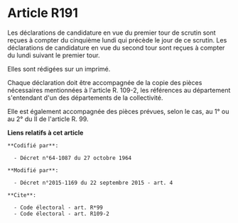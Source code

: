 # Article R191

Les déclarations de candidature en vue du premier tour de scrutin sont reçues à compter du cinquième lundi qui précède le
jour de ce scrutin. Les déclarations de candidature en vue du second tour sont reçues à compter du lundi suivant le premier
tour. 

Elles sont rédigées sur un imprimé. 

Chaque déclaration doit être accompagnée de la copie des pièces nécessaires mentionnées à l'article R. 109-2, les références
au département s'entendant d'un des départements de la collectivité. 

Elle est également accompagnée des pièces prévues, selon le cas, au 1° ou au 2° du II de l'article R. 99.

**Liens relatifs à cet article**

	**Codifié par**:

	  - Décret n°64-1087 du 27 octobre 1964

	**Modifié par**:

	  - Décret n°2015-1169 du 22 septembre 2015 - art. 4

	**Cite**:

	  - Code électoral - art. R*99
	  - Code électoral - art. R109-2
